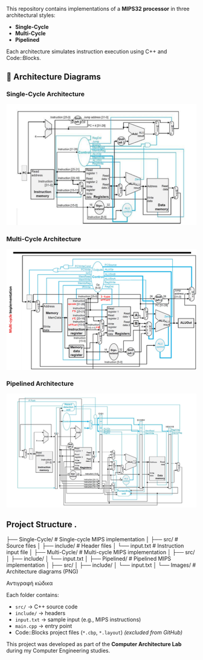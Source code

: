 This repository contains implementations of a **MIPS32 processor** in three architectural styles:
-  **Single-Cycle**
-  **Multi-Cycle**
-  **Pipelined**
  
Each architecture simulates instruction execution using C++ and Code::Blocks.

## 🧬 Architecture Diagrams

###  Single-Cycle Architecture

<img src="Images/Single-Cycle.png" alt=" Single-Cycle Architecture" width="600"/>

###  Multi-Cycle Architecture

<img src="Images/Multi-Cycle.png" alt=" Multi-Cycle Architecture Architecture" width="600"/>

###  Pipelined Architecture

<img src="Images/Pipelined.png" alt="Pipelined Architecture" width="600"/>

## Project Structure .
├── Single-Cycle/ # Single-cycle MIPS implementation
│ ├── src/ # Source files
│ ├── include/ # Header files
│ └── input.txt # Instruction input file
│
├── Multi-Cycle/ # Multi-cycle MIPS implementation
│ ├── src/
│ ├── include/
│ └── input.txt
│
├── Pipelined/ # Pipelined MIPS implementation
│ ├── src/
│ ├── include/
│ └── input.txt
│
└── Images/ # Architecture diagrams (PNG)

Αντιγραφή κώδικα



Each folder contains:
- `src/` → C++ source code
- `include/` → headers
- `input.txt` → sample input (e.g., MIPS instructions)
- `main.cpp` → entry point
- Code::Blocks project files (`*.cbp`, `*.layout`) *(excluded from GitHub)*


This project was developed as part of the **Computer Architecture Lab** during my Computer Engineering studies.


